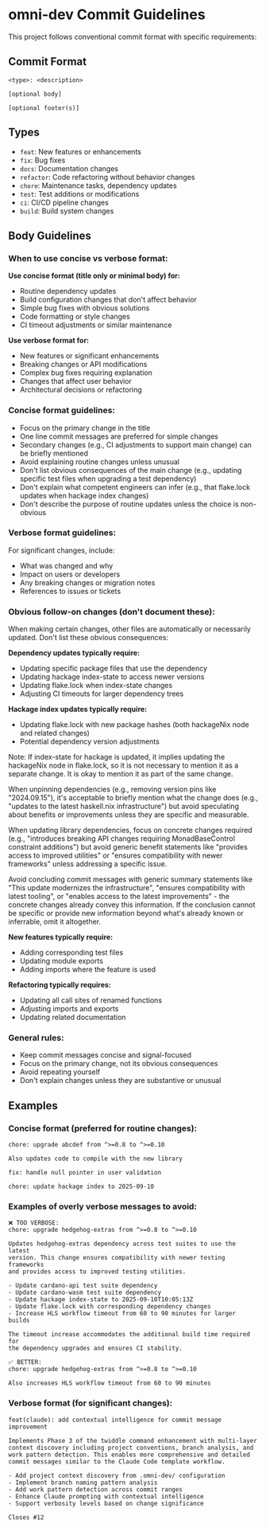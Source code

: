 # omni-dev Commit Guidelines

This project follows conventional commit format with specific requirements:

## Commit Format
```
<type>: <description>

[optional body]

[optional footer(s)]
```

## Types
- `feat`: New features or enhancements
- `fix`: Bug fixes
- `docs`: Documentation changes
- `refactor`: Code refactoring without behavior changes
- `chore`: Maintenance tasks, dependency updates
- `test`: Test additions or modifications
- `ci`: CI/CD pipeline changes
- `build`: Build system changes

## Body Guidelines

### When to use concise vs verbose format:

**Use concise format (title only or minimal body) for:**
- Routine dependency updates
- Build configuration changes that don't affect behavior
- Simple bug fixes with obvious solutions
- Code formatting or style changes
- CI timeout adjustments or similar maintenance

**Use verbose format for:**
- New features or significant enhancements
- Breaking changes or API modifications
- Complex bug fixes requiring explanation
- Changes that affect user behavior
- Architectural decisions or refactoring

### Concise format guidelines:
- Focus on the primary change in the title
- One line commit messages are preferred for simple changes
- Secondary changes (e.g., CI adjustments to support main change) can be briefly mentioned
- Avoid explaining routine changes unless unusual
- Don't list obvious consequences of the main change (e.g., updating specific test files when upgrading a test dependency)
- Don't explain what competent engineers can infer (e.g., that flake.lock updates when hackage index changes)
- Don't describe the purpose of routine updates unless the choice is non-obvious

### Verbose format guidelines:
For significant changes, include:
- What was changed and why
- Impact on users or developers
- Any breaking changes or migration notes
- References to issues or tickets

### Obvious follow-on changes (don't document these):

When making certain changes, other files are automatically or necessarily updated. Don't list these obvious consequences:

**Dependency updates typically require:**
- Updating specific package files that use the dependency
- Updating hackage index-state to access newer versions
- Updating flake.lock when index-state changes
- Adjusting CI timeouts for larger dependency trees

**Hackage index updates typically require:**
- Updating flake.lock with new package hashes (both hackageNix node and related changes)
- Potential dependency version adjustments

Note: If index-state for hackage is updated, it implies updating the hackageNix node in flake.lock, so it is not necessary to mention it as a separate change. It is okay to mention it as part of the same change.

When unpinning dependencies (e.g., removing version pins like "2024.09.15"), it's acceptable to briefly mention what the change does (e.g., "updates to the latest haskell.nix infrastructure") but avoid speculating about benefits or improvements unless they are specific and measurable.

When updating library dependencies, focus on concrete changes required (e.g., "introduces breaking API changes requiring MonadBaseControl constraint additions") but avoid generic benefit statements like "provides access to improved utilities" or "ensures compatibility with newer frameworks" unless addressing a specific issue.

Avoid concluding commit messages with generic summary statements like "This update modernizes the infrastructure", "ensures compatibility with latest tooling", or "enables access to the latest improvements" - the concrete changes already convey this information. If the conclusion cannot be specific or provide new information beyond what's already known or inferrable, omit it altogether.

**New features typically require:**
- Adding corresponding test files
- Updating module exports
- Adding imports where the feature is used

**Refactoring typically requires:**
- Updating all call sites of renamed functions
- Adjusting imports and exports
- Updating related documentation

### General rules:
- Keep commit messages concise and signal-focused
- Focus on the primary change, not its obvious consequences
- Avoid repeating yourself
- Don't explain changes unless they are substantive or unusual

## Examples

### Concise format (preferred for routine changes):
```
chore: upgrade abcdef from ^>=0.8 to ^>=0.10

Also updates code to compile with the new library
```

```
fix: handle null pointer in user validation
```

```
chore: update hackage index to 2025-09-10
```

### Examples of overly verbose messages to avoid:
```
❌ TOO VERBOSE:
chore: upgrade hedgehog-extras from ^>=0.8 to ^>=0.10

Updates hedgehog-extras dependency across test suites to use the latest
version. This change ensures compatibility with newer testing frameworks
and provides access to improved testing utilities.

- Update cardano-api test suite dependency
- Update cardano-wasm test suite dependency  
- Update hackage index-state to 2025-09-10T10:05:13Z
- Update flake.lock with corresponding dependency changes
- Increase HLS workflow timeout from 60 to 90 minutes for larger builds

The timeout increase accommodates the additional build time required for
the dependency upgrades and ensures CI stability.

✅ BETTER:
chore: upgrade hedgehog-extras from ^>=0.8 to ^>=0.10

Also increases HLS workflow timeout from 60 to 90 minutes
```

### Verbose format (for significant changes):
```
feat(claude): add contextual intelligence for commit message improvement

Implements Phase 3 of the twiddle command enhancement with multi-layer
context discovery including project conventions, branch analysis, and
work pattern detection. This enables more comprehensive and detailed
commit messages similar to the Claude Code template workflow.

- Add project context discovery from .omni-dev/ configuration
- Implement branch naming pattern analysis
- Add work pattern detection across commit ranges
- Enhance Claude prompting with contextual intelligence
- Support verbosity levels based on change significance

Closes #12
```

<!-- Optional verbose template for unusual changes - uncomment and customize if needed:

<type>(<scope>): <concise description>

<Detailed explanation of what was changed and why this approach was taken>

- Specific change 1 with rationale if non-obvious
- Specific change 2 with rationale if non-obvious
- Any breaking changes or migration notes
- Performance implications or behavioral changes

References: <issue numbers, PRs, or external links>

-->
